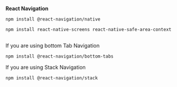 **React Navigation**
```
npm install @react-navigation/native

```

```
npm install react-native-screens react-native-safe-area-context


```
If you are using bottom Tab Navigation
```
npm install @react-navigation/bottom-tabs
```
If you are using Stack  Navigation
```
npm install @react-navigation/stack

```
